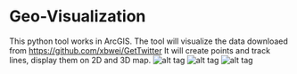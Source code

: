 Geo-Visualization
=================
This python tool works in ArcGIS.
The tool will visualize the data downloaed from https://github.com/xbwei/GetTwitter 
It will create points and track lines, display them on 2D and 3D map.
![alt tag](https://raw.github.com/xbwei/Geo-Visualization/master/InterFace.PNG)
![alt tag](https://raw.github.com/xbwei/Geo-Visualization/master/geotweet.jpg)
![alt tag](https://raw.github.com/xbwei/Geo-Visualization/master/GeoTweet3D.jpg)
